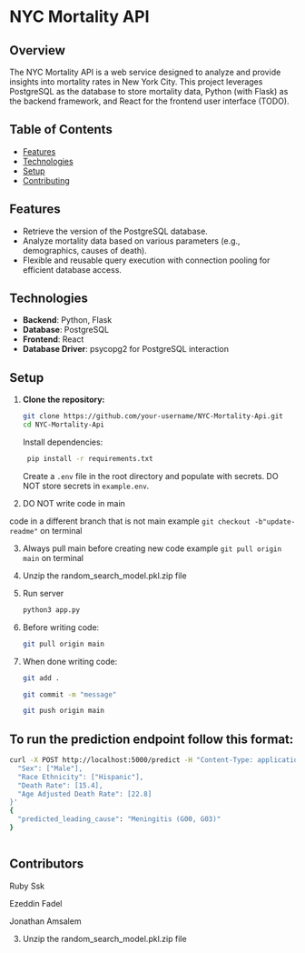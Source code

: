 # NYC Mortality API

## Overview

The NYC Mortality API is a web service designed to analyze and provide insights into mortality rates in New York City. This project leverages PostgreSQL as the database to store mortality data, Python (with Flask) as the backend framework, and React for the frontend user interface (TODO).

## Table of Contents

- [Features](#features)
- [Technologies](#technologies)
- [Setup](#Setup)
- [Contributing](#contributing)

## Features

- Retrieve the version of the PostgreSQL database.
- Analyze mortality data based on various parameters (e.g., demographics, causes of death).
- Flexible and reusable query execution with connection pooling for efficient database access.

## Technologies

- **Backend**: Python, Flask
- **Database**: PostgreSQL
- **Frontend**: React
- **Database Driver**: psycopg2 for PostgreSQL interaction

## Setup

1. **Clone the repository:**

   ```bash
   git clone https://github.com/your-username/NYC-Mortality-Api.git
   cd NYC-Mortality-Api
   ```

   Install dependencies:
   ```bash
    pip install -r requirements.txt
    ```

   Create a `.env` file in the root directory and populate with secrets. DO NOT store secrets in `example.env`.

2.  DO NOT write code in main

  code in a different branch that is not main
   example ```git checkout -b"update-readme"```  on terminal

3. Always pull main before creating new code
example ``` git pull origin main ``` on terminal

4. Unzip the random_search_model.pkl.zip file


5. Run server

   ```bash 
   python3 app.py
   ```

6. Before writing code:
     ```bash 
   git pull origin main
   ```

 
7. When done writing code:
      ```bash 
   git add . 
   ```
      ```bash 
   git commit -m "message"
   ```

      ```bash 
   git push origin main
   ```


## To run the prediction endpoint follow this format: 

```bash
curl -X POST http://localhost:5000/predict -H "Content-Type: application/json" -d '{
  "Sex": ["Male"],
  "Race Ethnicity": ["Hispanic"],
  "Death Rate": [15.4],
  "Age Adjusted Death Rate": [22.8]
}'
{
  "predicted_leading_cause": "Meningitis (G00, G03)"
}



```
## Contributors
   Ruby Ssk
   
   Ezeddin Fadel
   
   Jonathan Amsalem


3. Unzip the random_search_model.pkl.zip file

